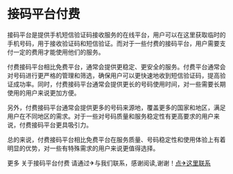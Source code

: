 # 接码平台付费

接码平台是提供手机短信验证码接收服务的在线平台，用户可以在这里获取临时的手机号码，用于接收验证码和短信验证。而对于一些付费的接码平台，用户需要支付一定的费用才能使用他们的服务。

付费接码平台相比免费平台，通常会提供更稳定、更安全的服务。付费平台通常会对号码进行更严格的管理和筛选，确保用户可以更快速地收到短信验证码，提高验证成功率。同时，付费接码平台通常会提供更长的号码使用时间，对一些需要长期使用的用户来说更加方便。

另外，付费接码平台通常会提供更多的号码来源地，覆盖更多的国家和地区，满足用户在不同地区的需求。对于一些对号码质量和服务稳定性有更高要求的用户来说，付费接码平台更具吸引力。

总的来说，付费接码平台相比免费平台在服务质量、号码稳定性和使用体验上有着明显的优势，对一些有特殊需求的用户来说更值得选择。

更多 关于接码平台付费 请通过✈与我们联系，感谢阅读,谢谢！[点✈这里联系](https://sms.k02.cc)